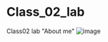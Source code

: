 # Class_02_lab
Class02 lab "About me"
![image](https://user-images.githubusercontent.com/78291880/218029833-7336b4f6-bc99-4518-b166-51f8617d3229.png)
